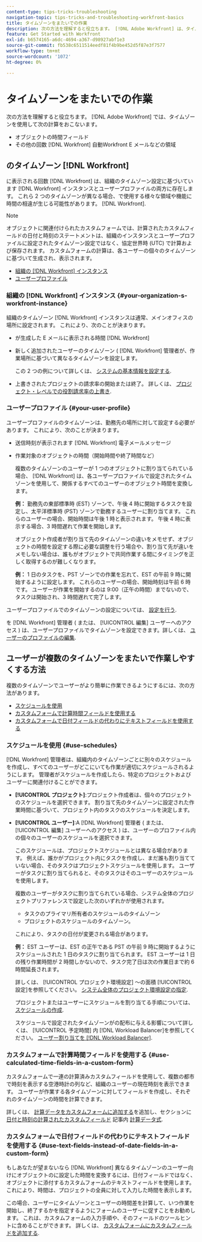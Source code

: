 ```yaml
---
content-type: tips-tricks-troubleshooting
navigation-topic: tips-tricks-and-troubleshooting-workfront-basics
title: タイムゾーンをまたいでの作業
description: 次の方法を理解すると役立ちます。 [!DNL Adobe Workfront] は、タイムゾーンを使用して以下の計算を行います — EDIT ME.
feature: Get Started with Workfront
exl-id: b6574165-a6dc-4694-a367-d98927abf1e3
source-git-commit: fb538c6511514eedf81f4b9be452d5f87e3f7577
workflow-type: tm+mt
source-wordcount: '1072'
ht-degree: 0%

---
```


# タイムゾーンをまたいでの作業

次の方法を理解すると役立ちます。 [!DNL Adobe Workfront] では、タイムゾーンを使用して次の計算をおこないます。

* オブジェクトの時間フィールド
* その他の回数 [!DNL Workfront] 自動Workfront E メールなどの領域

## のタイムゾーン [!DNL Workfront]

に表示される回数 [!DNL Workfront] は、組織のタイムゾーン設定に基づいています [!DNL Workfront] インスタンスとユーザープロファイルの両方に存在します。 これら 2 つのタイムゾーンが異なる場合、で使用する様々な領域や機能に時間の相違が生じる可能性があります。 [!DNL Workfront].

>[!NOTE]
>
><div class="preview">オブジェクトに関連付けられたカスタムフォームでは、計算されたカスタムフィールドの日付と時刻のステートメントは、組織のインスタンスとユーザープロファイルに設定されたタイムゾーン設定ではなく、協定世界時 (UTC) で計算および保存されます。 カスタムフォームの計算は、各ユーザーの個々のタイムゾーンに基づいて生成され、表示されます。</div>




* [組織の [!DNL Workfront] インスタンス](#your-organization-s-workfront-instance)
* [ユーザープロファイル](#your-user-profile)

### 組織の [!DNL Workfront] インスタンス {#your-organization-s-workfront-instance}

組織のタイムゾーン [!DNL Workfront] インスタンスは通常、メインオフィスの場所に設定されます。 これにより、次のことが決まります。

* が生成した E メールに表示される時間 [!DNL Workfront]
* 新しく追加されたユーザーのタイムゾーン ( [!DNL Workfront] 管理者が、作業場所に基づいて異なるタイムゾーンを設定します。

   この 2 つの例について詳しくは、 [システムの基本情報を設定する](../../administration-and-setup/get-started-wf-administration/configure-basic-info.md).

* 上書きされたプロジェクトの請求率の開始または終了。 詳しくは、 [プロジェクト・レベルでの役割請求率の上書き](../../manage-work/projects/project-finances/override-job-role-billing-rates-at-the-project-level.md).

### ユーザープロファイル {#your-user-profile}

ユーザープロファイルのタイムゾーンは、勤務先の場所に対して設定する必要があります。 これにより、次のことが決まります。

* 送信時刻が表示されます [!DNL Workfront] 電子メールメッセージ
* 作業対象のオブジェクトの時間（開始時間や終了時間など）

   複数のタイムゾーンのユーザーが 1 つのオブジェクトに割り当てられている場合、 [!DNL Workfront] は、各ユーザープロファイルで設定されたタイムゾーンを使用して、関係するすべてのユーザーのオブジェクト時間を変換します。

   **例：** 勤務先の東部標準時 (EST) ゾーンで、午後 4 時に開始するタスクを設定し、太平洋標準時 (PST) ゾーンで勤務するユーザーに割り当てます。 これらのユーザーの場合、開始時間は午後 1 時と表示されます。 午後 4 時に表示する場合、3 時間遅れて作業を開始します。

   オブジェクト作成者が割り当て先のタイムゾーンの違いをメモせず、オブジェクトの時間を設定する際に必要な調整を行う場合や、割り当て先が違いをメモしない場合は、誰もがオブジェクトで共同作業する間にタイミングを正しく取得するのが難しくなります。

   **例：** 1 日のタスクを、PST ゾーンでの作業を忘れて、EST の午前 9 時に開始するように設定します。 これらのユーザーの場合、開始時刻は午前 6 時です。 ユーザーが作業を開始するのは 9:00（正午の時間）までないので、タスクは開始され、3 時間遅れて完了します。

ユーザープロファイルでのタイムゾーンの設定については、 [設定を行う](../../workfront-basics/manage-your-account-and-profile/configuring-your-user-profile/configure-my-settings.md).

を [!DNL Workfront] 管理者 ( または、 [!UICONTROL 編集] ユーザーへのアクセス ) は、ユーザープロファイルでタイムゾーンを設定できます。詳しくは、 [ユーザーのプロファイルの編集](../../administration-and-setup/add-users/create-and-manage-users/edit-a-users-profile.md).

## ユーザーが複数のタイムゾーンをまたいで作業しやすくする方法

複数のタイムゾーンでユーザーがより簡単に作業できるようにするには、次の方法があります。

* [スケジュールを使用](#use-schedules)
* [カスタムフォームで計算時間フィールドを使用する](#use-calculated-time-fields-in-a-custom-form)
* [カスタムフォームで日付フィールドの代わりにテキストフィールドを使用する](#use-text-fields-instead-of-date-fields-in-a-custom-form)

### スケジュールを使用 {#use-schedules}

[!DNL Workfront] 管理者は、組織内のタイムゾーンごとに別々のスケジュールを作成し、すべてのユーザーがどこにいても作業が適切にスケジュールされるようにします。 管理者がスケジュールを作成したら、特定のプロジェクトおよびユーザーに関連付けることができます。

* **[!UICONTROL プロジェクト]**:プロジェクト作成者は、個々のプロジェクトのスケジュールを選択できます。 割り当て先のタイムゾーンに設定された作業時間に基づいて、プロジェクト内のタスクのスケジュールを決定します。
* **[!UICONTROL ユーザー]**:A [!DNL Workfront] 管理者 ( または、 [!UICONTROL 編集] ユーザーへのアクセス ) は、ユーザーのプロファイル内の個々のユーザーのスケジュールを選択できます。

   このスケジュールは、プロジェクトスケジュールとは異なる場合があります。 例えば、誰かがプロジェクト内にタスクを作成し、まだ誰も割り当てていない場合、そのタスクはプロジェクトスケジュールを使用します。 ユーザーがタスクに割り当てられると、そのタスクはそのユーザーのスケジュールを使用します。

   複数のユーザーがタスクに割り当てられている場合、システム全体のプロジェクトプリファレンスで設定した次のいずれかが使用されます。

   * タスクのプライマリ所有者のスケジュールのタイムゾーン
   * プロジェクトのスケジュールのタイムゾーン。

   これにより、タスクの日付が変更される場合があります。

   **例：** EST ユーザーは、EST の正午である PST の午前 9 時に開始するようにスケジュールされた 1 日のタスクに割り当てられます。 EST ユーザーは 1 日の残り作業時間が 2 時間しかないので、タスク完了日は次の作業日まで約 6 時間延長されます。

   詳しくは、 [!UICONTROL プロジェクト環境設定] ～の面積 [!UICONTROL 設定]を参照してください。 [システム全体のプロジェクト環境設定の指定](../../administration-and-setup/set-up-workfront/configure-system-defaults/set-project-preferences.md).

   プロジェクトまたはユーザーにスケジュールを割り当てる手順については、 [スケジュールの作成](../../administration-and-setup/set-up-workfront/configure-timesheets-schedules/create-schedules.md).

   スケジュールで設定されたタイムゾーンがの配布に与える影響について詳しくは、 [!UICONTROL 予定時間] 内 [!DNL Workload Balancer]を参照してください。 [ユーザー割り当てを [!DNL Workload Balancer]](../../resource-mgmt/workload-balancer/manage-user-allocations-workload-balancer.md).


### カスタムフォームで計算時間フィールドを使用する {#use-calculated-time-fields-in-a-custom-form}

カスタムフォームで一連の計算済みカスタムフィールドを使用して、複数の都市で時刻を表示する空港時計の列など、組織のユーザーの現在時刻を表示できます。 ユーザーが作業する各タイムゾーンに対してフィールドを作成し、それぞれのタイムゾーンの時間を計算できます。

詳しくは、 [計算データをカスタムフォームに追加する](../../administration-and-setup/customize-workfront/create-manage-custom-forms/add-calculated-data-to-custom-form.md)を追加し、セクションに [日付と時刻の計算されたカスタムフィールド](../../reports-and-dashboards/reports/calc-cstm-data-reports/calculated-data-expressions.md#date) 記事内 [計算データ式](../../reports-and-dashboards/reports/calc-cstm-data-reports/calculated-data-expressions.md).

### カスタムフォームで日付フィールドの代わりにテキストフィールドを使用する {#use-text-fields-instead-of-date-fields-in-a-custom-form}

もしあなたが望まないなら [!DNL Workfront] 異なるタイムゾーンのユーザー向けにオブジェクトのに設定した時間を変換するには、日付フィールドではなく、オブジェクトに添付するカスタムフォームのテキストフィールドを使用します。 これにより、時間は、プロジェクトの全員に対して入力した時間を表示します。

この場合、ユーザーにタイムゾーンとユーザーの時間差を計算して、いつ作業を開始し、終了するかを指定するようにフォームのユーザーに促すことをお勧めします。 これは、カスタムフォームの入力手順や、そのフィールドのツールヒントに含めることができます。 詳しくは、 [カスタムフォームにカスタムフィールドを追加する](../../administration-and-setup/customize-workfront/create-manage-custom-forms/add-a-custom-field-to-a-custom-form.md).
